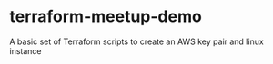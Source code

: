 # terraform-meetup-demo

A basic set of Terraform scripts to create an AWS key pair and linux instance
